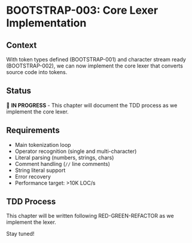 # BOOTSTRAP-003: Core Lexer Implementation

## Context

With token types defined (BOOTSTRAP-001) and character stream ready (BOOTSTRAP-002), we can now implement the core lexer that converts source code into tokens.

## Status

🚧 **IN PROGRESS** - This chapter will document the TDD process as we implement the core lexer.

## Requirements

- Main tokenization loop
- Operator recognition (single and multi-character)
- Literal parsing (numbers, strings, chars)
- Comment handling (`//` line comments)
- String literal support
- Error recovery
- Performance target: >10K LOC/s

## TDD Process

This chapter will be written following RED-GREEN-REFACTOR as we implement the lexer.

Stay tuned!
